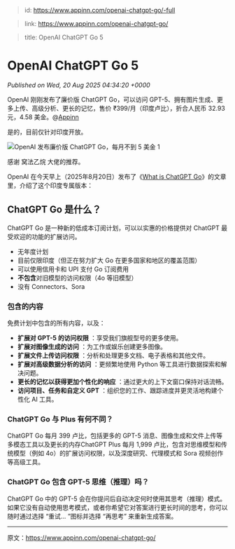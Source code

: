 > id: https://www.appinn.com/openai-chatgpt-go/-full

> link: https://www.appinn.com/openai-chatgpt-go/

> title: OpenAI ChatGPT Go 5

# OpenAI ChatGPT Go 5
_Published on Wed, 20 Aug 2025 04:34:20 +0000_

OpenAI 刚刚发布了廉价版 ChatGPT Go，可以访问 GPT-5、拥有图片生成、更多上传、高级分析、更长的记忆，售价 ₹399/月（印度卢比），折合人民币 32.93 元，4.58 美金。@[Appinn](https://www.appinn.com/openai-chatgpt-go/)

是的，目前仅针对印度开放。

![OpenAI 发布廉价版 ChatGPT Go，每月不到 5 美金 1](https://do-cdn.appinn.com/static3/images/2025/08/Copy-of-appinn-homework-2025-08-20T122308.471.jpg "OpenAI 发布廉价版 ChatGPT Go，每月不到 5 美金 1")

感谢 窝法乙烷 大佬的推荐。

OpenAI 在今天早上（2025年8月20日）发布了《[What is ChatGPT Go](https://help.openai.com/en/articles/11989085-what-is-chatgpt-go)》的文章里，介绍了这个印度专属版本：

ChatGPT Go 是什么？
---------------

ChatGPT Go 是一种新的低成本订阅计划，可以以实惠的价格提供对 ChatGPT 最受欢迎的功能的扩展访问。

-   无年度计划
-   目前仅限印度（但正在努力扩大 Go 在更多国家和地区的覆盖范围）
-   可以使用信用卡和 UPI 支付 Go 订阅费用
-   **不包含**对旧模型的访问权限（4o 等旧模型）
-   没有 Connectors、Sora

### **包含的内容**

免费计划中包含的所有内容，以及：

-   **扩展对 GPT-5 的访问权限** ：享受我们旗舰型号的更多使用。
-   **扩展对图像生成的访问** ：为工作或娱乐创建更多图像。
-   **扩展文件上传访问权限** ：分析和处理更多文档、电子表格和其他文件。
-   **扩展对高级数据分析的访问** ：更频繁地使用 Python 等工具进行数据探索和解决问题。
-   **更长的记忆以获得更加个性化的响应** ：通过更大的上下文窗口保持对话流畅。
-   **访问项目、任务和自定义 GPT** ：组织您的工作、跟踪进度并更灵活地构建个性化 AI 工具。

### ChatGPT Go 与 Plus 有何不同？

ChatGPT Go 每月 399 卢比，包括更多的 GPT-5 消息、图像生成和文件上传等多模态工具以及更长的内存ChatGPT Plus 每月 1,999 卢比，包含对思维模型和传统模型（例如 4o）的扩展访问权限，以及深度研究、代理模式和 Sora 视频创作等高级工具。

### ChatGPT Go 包含 GPT-5 思维（推理）吗？

ChatGPT Go 中的 GPT-5 会在你提问后自动决定何时使用其思考（推理）模式。如果它没有自动使用思考模式，或者你希望它对答案进行更长时间的思考，你可以随时通过选择 “重试… ”图标并选择 “再思考” 来重新生成答案。

* * *

原文：https://www.appinn.com/openai-chatgpt-go/
